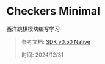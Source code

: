 # Checkers Minimal

西洋跳棋模块编写学习

> 参考文档: [SDK v0.50 Native](https://tutorials.cosmos.network/hands-on-exercise/0-native/)
> 
> 时间: 2024/12/31
